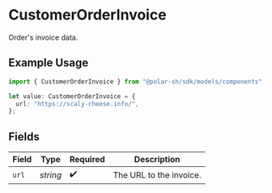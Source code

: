 # CustomerOrderInvoice

Order's invoice data.

## Example Usage

```typescript
import { CustomerOrderInvoice } from "@polar-sh/sdk/models/components";

let value: CustomerOrderInvoice = {
  url: "https://scaly-cheese.info/",
};
```

## Fields

| Field                   | Type                    | Required                | Description             |
| ----------------------- | ----------------------- | ----------------------- | ----------------------- |
| `url`                   | *string*                | :heavy_check_mark:      | The URL to the invoice. |